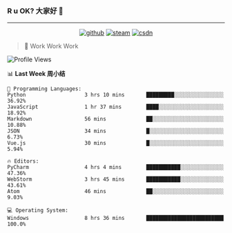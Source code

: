### R u OK? 大家好 👋

___

<p align="center">
  <a href="https://bigkjp97.github.io/"><img src="https://img.shields.io/badge/-GitPage-lightgrey" alt="github"></a>
  <a href="https://steamcommunity.com/id/bigkjp/"><img src="https://img.shields.io/badge/-Steam-black" alt="steam"></a>
  <a href="https://blog.csdn.net/qq_38986088"><img src="https://img.shields.io/badge/CSDN-cf000e" alt="csdn"></a>
</p>

> 🧟 Work Work Work

<!--START_SECTION:kjp readme-->
![Profile Views](http://img.shields.io/badge/Mi%20Amigos%E2%99%82%EF%B8%8F-3-ff69b4)

📊 **Last Week 周小结** 

```text
💬 Programming Languages: 
Python                   3 hrs 10 mins       █████████░░░░░░░░░░░░░░░░   36.92% 
JavaScript               1 hr 37 mins        ████░░░░░░░░░░░░░░░░░░░░░   18.92% 
Markdown                 56 mins             ██░░░░░░░░░░░░░░░░░░░░░░░   10.88% 
JSON                     34 mins             █░░░░░░░░░░░░░░░░░░░░░░░░   6.73% 
Vue.js                   30 mins             █░░░░░░░░░░░░░░░░░░░░░░░░   5.94%

🔥 Editors: 
PyCharm                  4 hrs 4 mins        ███████████░░░░░░░░░░░░░░   47.36% 
WebStorm                 3 hrs 45 mins       ███████████░░░░░░░░░░░░░░   43.61% 
Atom                     46 mins             ██░░░░░░░░░░░░░░░░░░░░░░░   9.03%

💻 Operating System: 
Windows                  8 hrs 36 mins       █████████████████████████   100.0%

```


<!--END_SECTION:kjp readme-->

<!--
**bigkjp97/bigkjp97** is a ✨ _special_ ✨ repository because its `README.md` (this file) appears on your GitHub profile.

Here are some ideas to get you started:

- 🔭 I’m currently working on ...
- 🌱 I’m currently learning ...
- 👯 I’m looking to collaborate on ...
- 🤔 I’m looking for help with ...
- 💬 Ask me about ...
- 📫 How to reach me: ...
- 😄 Pronouns: ...
- ⚡ Fun fact: ... -->
